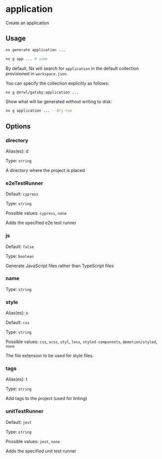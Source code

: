 # application

Create an application

## Usage

```bash
nx generate application ...
```

```bash
nx g app ... # same
```

By default, Nx will search for `application` in the default collection provisioned in `workspace.json`.

You can specify the collection explicitly as follows:

```bash
nx g @nrwl/gatsby:application ...
```

Show what will be generated without writing to disk:

```bash
nx g application ... --dry-run
```

## Options

### directory

Alias(es): d

Type: `string`

A directory where the project is placed

### e2eTestRunner

Default: `cypress`

Type: `string`

Possible values: `cypress`, `none`

Adds the specified e2e test runner

### js

Default: `false`

Type: `boolean`

Generate JavaScript files rather than TypeScript files

### name

Type: `string`

### style

Alias(es): s

Default: `css`

Type: `string`

Possible values: `css`, `scss`, `styl`, `less`, `styled-components`, `@emotion/styled`, `none`

The file extension to be used for style files.

### tags

Alias(es): t

Type: `string`

Add tags to the project (used for linting)

### unitTestRunner

Default: `jest`

Type: `string`

Possible values: `jest`, `none`

Adds the specified unit test runner
